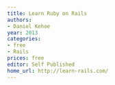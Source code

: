 ```yaml
---
title: Learn Ruby on Rails
authors:
- Daniel Kehoe
year: 2013
categories:
- free
- Rails
prices: free
editor: Self Published
home_url: http://learn-rails.com/
---
```

